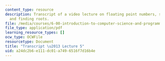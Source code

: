 ```yaml
---
content_type: resource
description: Transcript of a video lecture on floating point numbers, successive refinement,
  and finding roots.
file: /media/courses/6-00-introduction-to-computer-science-and-programming-fall-2008/a24dc2b6e111dc01a7496516f7d16b4e_6-00F08-L05.pdf
file_type: application/pdf
learning_resource_types: []
ocw_type: OCWFile
resourcetype: Document
title: "Transcript \u2013 Lecture 5"
uid: a24dc2b6-e111-dc01-a749-6516f7d16b4e
---
```

